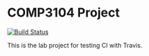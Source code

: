 # COMP3104 Project

[![Build Status](https://app.travis-ci.com/GustavoMiranda2/COMP3104.svg?branch=main)](https://app.travis-ci.com/github/GustavoMiranda2/COMP3104)

This is the lab project for testing CI with Travis.